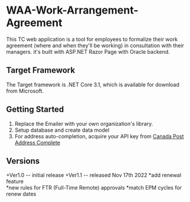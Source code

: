 # WAA-Work-Arrangement-Agreement
This TC web application is a tool for employees to formalize their work agreement (where and when they'll be working) in consultation with their managers. it's built with ASP.NET Razor Page with Oracle backend.
## Target Framework
The Target framework is .NET Core 3.1, which is available for download from Microsoft.
## Getting Started
1. Replace the Emailer with your own organization's library.
2. Setup database and create data model 
3. For address auto-completion, acquire your API key from [Canada Post Address Complete](https://www.canadapost-postescanada.ca/ac/support/api/)
## Versions
+Ver1.0 -- initial release
+Ver1.1 -- released Nov 17th 2022
          *add renewal feature  
          *new rules for FTR (Full-Time Remote) approvals
          *match EPM cycles for renew dates
